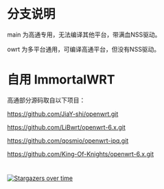 # 分支说明
main 为高通专用，无法编译其他平台，带满血NSS驱动。

owrt 为多平台通用，可编译高通平台，但没有NSS驱动。

# 自用 ImmortalWRT
高通部分源码取自以下项目：

https://github.com/JiaY-shi/openwrt.git

https://github.com/LiBwrt/openwrt-6.x.git

https://github.com/qosmio/openwrt-ipq.git

https://github.com/King-Of-Knights/openwrt-6.x.git

#
[![Stargazers over time](https://starchart.cc/VIKINGYFY/immortalwrt.svg?variant=adaptive)](https://starchart.cc/VIKINGYFY/immortalwrt)
